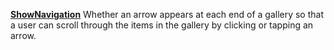 [**ShowNavigation**](properties-navigation.md) Whether an arrow appears at each end of a gallery so that a user can scroll through the items in the gallery by clicking or tapping an arrow.
